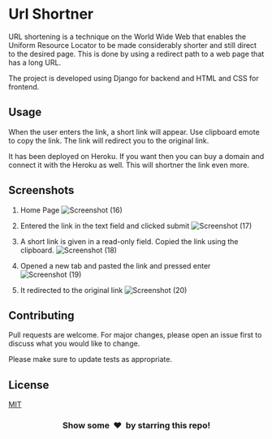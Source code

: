 # Url Shortner

URL shortening is a technique on the World Wide Web that enables the Uniform Resource Locator to be made considerably shorter and still direct to the desired page. This is done by using a redirect path to a web page that has a long URL.

The project is developed using Django for backend and HTML and CSS for frontend. 

## Usage
When the user enters the link, a short link will appear. Use clipboard emote to copy the link. The link will redirect you to the original link. 

It has been deployed on Heroku. If you want then you can buy a domain and connect it with the Heroku as well. This will shortner the link even more. 

## Screenshots

1) Home Page
![Screenshot (16)](https://user-images.githubusercontent.com/54246710/109766994-f0741500-7c1c-11eb-9af1-455708bbf7d7.png)

2) Entered the link in the text field and clicked submit
![Screenshot (17)](https://user-images.githubusercontent.com/54246710/109767000-f1a54200-7c1c-11eb-9d02-fa9d3213a302.png)

3) A short link is given in a read-only field. Copied the link using the clipboard.
![Screenshot (18)](https://user-images.githubusercontent.com/54246710/109767002-f1a54200-7c1c-11eb-9087-b3175eef5cf1.png)

4) Opened a new tab and pasted the link and pressed enter
![Screenshot (19)](https://user-images.githubusercontent.com/54246710/109767004-f23dd880-7c1c-11eb-8ff8-877f892d6c2a.png)

5) It redirected to the original link
![Screenshot (20)](https://user-images.githubusercontent.com/54246710/109767007-f2d66f00-7c1c-11eb-89a1-70571c6ededd.png)


## Contributing
Pull requests are welcome. For major changes, please open an issue first to discuss what you would like to change.

Please make sure to update tests as appropriate.

## License
[MIT](https://choosealicense.com/licenses/mit/)

<h3 align="center">Show some &nbsp;❤️&nbsp; by starring this repo! </h3>
